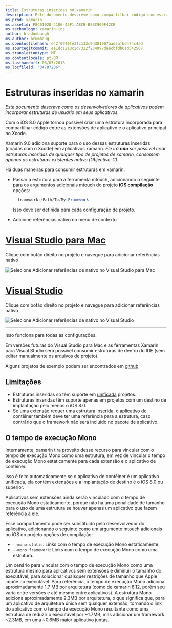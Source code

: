 ```yaml
---
title: Estruturas inseridas no xamarin
description: Este documento descreve como compartilhar código com estruturas inseridas em um aplicativo xamarin. Isso pode ser feito com a ferramenta de mtouch ou referências nativo.
ms.prod: xamarin
ms.assetid: F8C61020-4106-46F1-AECB-B56C909F42CB
ms.technology: xamarin-ios
author: bradumbaugh
ms.author: brumbaug
ms.openlocfilehash: e42f0940fe3fc132c9d381907aad5afbe474c4ad
ms.sourcegitcommit: ea1dc12a3c2d7322f234997daacbfdb6ad542507
ms.translationtype: MT
ms.contentlocale: pt-BR
ms.lasthandoff: 06/05/2018
ms.locfileid: "34787286"
---
```

# <a name="embedded-frameworks-in-xamarinios"></a>Estruturas inseridas no xamarin

_Este documento descreve como os desenvolvedores de aplicativos podem incorporar estruturas de usuário em seus aplicativos._

Com o iOS 8.0 Apple tornou possível criar uma estrutura incorporada para compartilhar código entre as extensões de aplicativo e o aplicativo principal no Xcode.

Xamarin 9.0 adiciona suporte para o uso dessas estruturas inseridas (criadas com o Xcode) em aplicativos xamarin. *Ele irá **não** ser possível criar estruturas inseridas de qualquer tipo de projetos de xamarin, consomem apenas as estruturas existentes nativo (Objective-C).*

Há duas maneiras para consumir estruturas em xamarin:

- Passar a estrutura para a ferramenta mtouch, adicionando o seguinte para os argumentos adicionais mtouch do projeto **iOS compilação** opções:

  ```csharp
  --framework:/Path/To/My.Framework
  ```

  Isso deve ser definida para cada configuração de projeto.

- Adicione referências nativo no menu de contexto

# <a name="visual-studio-for-mactabvsmac"></a>[Visual Studio para Mac](#tab/vsmac)

Clique com botão direito no projeto e navegue para adicionar referências nativo

![](embedded-frameworks-images/xam-native-refs.png "Selecione Adicionar referências de nativo no Visual Studio para Mac")

# <a name="visual-studiotabvswin"></a>[Visual Studio](#tab/vswin)

Clique com botão direito no projeto e navegue para adicionar referências nativo

![](embedded-frameworks-images/vs-native-refs.png "Selecione Adicionar referências de nativo no Visual Studio")

-----

  Isso funciona para todas as configurações.

Em versões futuras do Visual Studio para Mac e as ferramentas Xamarin para Visual Studio será possível consumir estruturas de dentro do IDE (sem editar manualmente os arquivos de projeto).

Alguns projetos de exemplo podem ser encontrados em [github](https://github.com/rolfbjarne/embedded-frameworks)

## <a name="limitations"></a>Limitações

- Estruturas inseridas só têm suporte em [unificada](~/cross-platform/macios/unified/index.md) projetos.
- Estruturas inseridas têm suporte apenas em projetos com um destino de implantação pelo menos o iOS 8.0.
- Se uma extensão requer uma estrutura inserida, o aplicativo de contêiner também deve ter uma referência para a estrutura, caso contrário que o framework não será incluído no pacote de aplicativo.

## <a name="the-mono-runtime"></a>O tempo de execução Mono

Internamente, xamarin tira proveito desse recurso para vincular com o tempo de execução Mono como uma estrutura, em vez de vincular o tempo de execução Mono estaticamente para cada extensão e o aplicativo de contêiner.

Isso é feito automaticamente se o aplicativo de contêiner é um aplicativo unificada, ela contém extensões e a implantação de destino é o iOS 8.0 ou superior.

Aplicativos sem extensões ainda serão vinculado com o tempo de execução Mono estaticamente, porque não há uma penalidade de tamanho para o uso de uma estrutura se houver apenas um aplicativo que fazem referência a ele.

Esse comportamento pode ser substituído pelo desenvolvedor do aplicativo, adicionando o seguinte como um argumento mtouch adicionais no iOS do projeto opções de compilação:

- `--mono:static`: Links com o tempo de execução Mono estaticamente.
- `--mono:framework`: Links com o tempo de execução Mono como uma estrutura.

Um cenário para vincular com o tempo de execução Mono como uma estrutura mesmo para aplicativos sem extensões é diminuir o tamanho do executável, para solucionar quaisquer restrições de tamanho que Apple impõe no executável. Para referência, o tempo de execução Mono adiciona aproximadamente 1,7 MB por arquitetura (como de xamarin 8.12, porém seu varia entre versões e até mesmo entre aplicativos). A estrutura Mono adiciona aproximadamente 2.3MB por arquitetura, o que significa que, para um aplicativo de arquitetura única sem qualquer extensão, tornando o link do aplicativo com o tempo de execução Mono resultante como uma estrutura de reduzir o executável por ~1.7MB, mas adicionar um framework ~2.3MB, em uma ~0.6MB maior aplicativo juntas.


